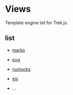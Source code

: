 # Views

Template engine list for Trek.js.

## list

* [marko](./packages/marko)

* [pug](./packages/pug)

* [nunjucks](./packages/nunjucks)

* [ejs](./packages/ejs)

* ...
